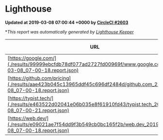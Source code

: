 
# Lighthouse

**Updated at 2019-03-08 07:00:44 +0000 by [CircleCI #2603](https://circleci.com/gh/ItinerisLtd/lighthouse-keeper-example/2603)**

**This report was automatically generated by [Lighthouse Keeper](https://github.com/itinerisltd/lighthouse-keeper)*

| URL | Performance | Accessibility | Best Practices | SEO | PWA | Updated At |
| --- | --- | --- | --- | --- | --- | --- |
| [https://google.com/](./results/99999ebcfdb78df077ad2727fd00969f/www.google.com_2019-03-08_07-00-18.report.json) | 0.92 | 0.71 | 0.93 | 0.82 | 0.58 | 2019-03-08T07:00:18.590Z |
| [https://github.com/pricing](./results/aae423b045c13965ddf45c696df2484d/github.com_2019-03-08_07-00-18.report.json) | 0.76 | 0.89 | 0.93 | 0.91 | 0.58 | 2019-03-08T07:00:18.197Z |
| [https://typist.tech/](./results/e463522d02041e06b035e8f61910fd43/typist.tech_2019-03-08_07-00-21.report.json) | 1 |  |  |  |  | 2019-03-08T07:00:21.464Z |
| [https://web.dev/](./results/e09021ae7f54dd9f3b549cb0bc165f2b/web.dev_2019-03-08_07-00-18.report.json) | 0.97 | 0.93 | 1 | 0.87 | 1 | 2019-03-08T07:00:18.179Z |
